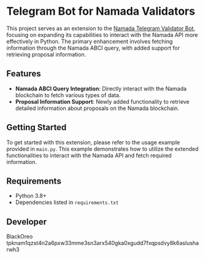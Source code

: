 # Telegram Bot for Namada Validators


This project serves as an extension to the [Namada Telegram Validator Bot](https://github.com/LUNA007KING/Namada_Telegram_Validator_Bot), focusing on expanding its capabilities to interact with the Namada API more effectively in Python. The primary enhancement involves fetching information through the Namada ABCI query, with added support for retrieving proposal information.

## Features

- **Namada ABCI Query Integration**: Directly interact with the Namada blockchain to fetch various types of data.
- **Proposal Information Support**: Newly added functionality to retrieve detailed information about proposals on the Namada blockchain.

## Getting Started

To get started with this extension, please refer to the usage example provided in `main.py`. This example demonstrates how to utilize the extended functionalities to interact with the Namada API and fetch required information.

## Requirements

- Python 3.8+
- Dependencies listed in `requirements.txt`


## Developer
  BlackOreo tpknam1qzst4n2a6pxw33mme3sn3arx540gka0xgudd7fxqpsdvy8k6aslusharwh3
